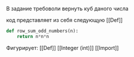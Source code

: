 
В задание требоволи вернуть куб даного числа

код представляет из себя следующую [[Def]]

```python
def row_sum_odd_numbers(n):
    return n*n*n
```

Фигурирует:
[[Def]]
[[Integer (int)]]
[[Import]]
